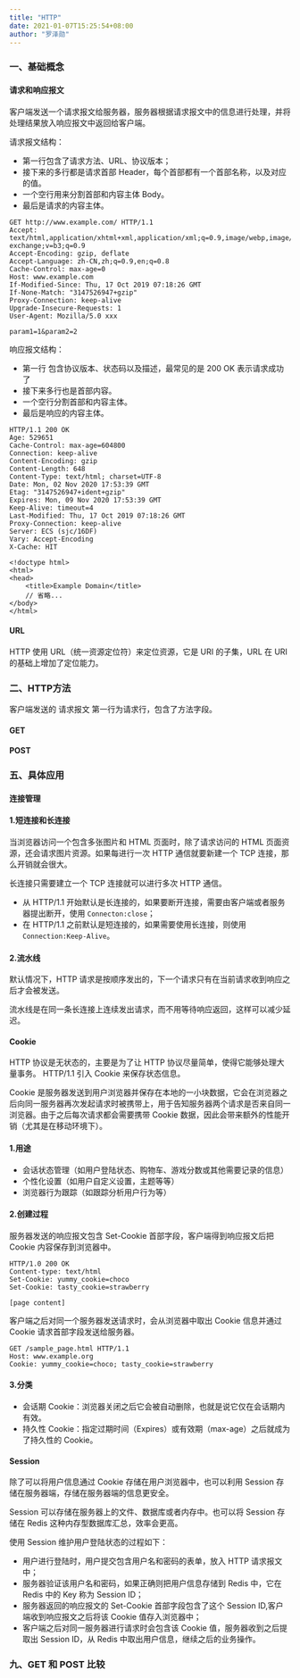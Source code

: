 ```yaml
---
title: "HTTP"
date: 2021-01-07T15:25:54+08:00
author: "罗泽勋"
---
```


### 一、基础概念
#### 请求和响应报文
客户端发送一个请求报文给服务器，服务器根据请求报文中的信息进行处理，并将处理结果放入响应报文中返回给客户端。

请求报文结构：
* 第一行包含了请求方法、URL、协议版本；
* 接下来的多行都是请求首部 Header，每个首部都有一个首部名称，以及对应的值。
* 一个空行用来分割首部和内容主体 Body。
* 最后是请求的内容主体。

```
GET http://www.example.com/ HTTP/1.1
Accept: text/html,application/xhtml+xml,application/xml;q=0.9,image/webp,image/apng,*/*;q=0.8,application/signed-exchange;v=b3;q=0.9
Accept-Encoding: gzip, deflate
Accept-Language: zh-CN,zh;q=0.9,en;q=0.8
Cache-Control: max-age=0
Host: www.example.com
If-Modified-Since: Thu, 17 Oct 2019 07:18:26 GMT
If-None-Match: "3147526947+gzip"
Proxy-Connection: keep-alive
Upgrade-Insecure-Requests: 1
User-Agent: Mozilla/5.0 xxx

param1=1&param2=2
```

响应报文结构：
* 第一行 包含协议版本、状态码以及描述，最常见的是 200 OK 表示请求成功了
* 接下来多行也是首部内容。
* 一个空行分割首部和内容主体。
* 最后是响应的内容主体。

```
HTTP/1.1 200 OK
Age: 529651
Cache-Control: max-age=604800
Connection: keep-alive
Content-Encoding: gzip
Content-Length: 648
Content-Type: text/html; charset=UTF-8
Date: Mon, 02 Nov 2020 17:53:39 GMT
Etag: "3147526947+ident+gzip"
Expires: Mon, 09 Nov 2020 17:53:39 GMT
Keep-Alive: timeout=4
Last-Modified: Thu, 17 Oct 2019 07:18:26 GMT
Proxy-Connection: keep-alive
Server: ECS (sjc/16DF)
Vary: Accept-Encoding
X-Cache: HIT

<!doctype html>
<html>
<head>
    <title>Example Domain</title>
	// 省略... 
</body>
</html>
```

#### URL 
HTTP 使用 URL（统一资源定位符）来定位资源，它是 URI 的子集，URL 在 URI 的基础上增加了定位能力。

### 二、HTTP方法
客户端发送的 请求报文 第一行为请求行，包含了方法字段。

#### GET
#### POST

### 五、具体应用
#### 连接管理
#### 1.短连接和长连接
当浏览器访问一个包含多张图片和 HTML 页面时，除了请求访问的 HTML 页面资源，还会请求图片资源。如果每进行一次 HTTP 通信就要新建一个 TCP 连接，那么开销就会很大。

长连接只需要建立一个 TCP 连接就可以进行多次 HTTP 通信。
* 从 HTTP/1.1 开始默认是长连接的，如果要断开连接，需要由客户端或者服务器提出断开，使用 `Connecton:close`；
* 在 HTTP/1.1 之前默认是短连接的，如果需要使用长连接，则使用 `Connection:Keep-Alive`。

#### 2.流水线
默认情况下，HTTP 请求是按顺序发出的，下一个请求只有在当前请求收到响应之后才会被发送。

流水线是在同一条长连接上连续发出请求，而不用等待响应返回，这样可以减少延迟。

#### Cookie
HTTP 协议是无状态的，主要是为了让 HTTP 协议尽量简单，使得它能够处理大量事务。 HTTP/1.1 引入 Cookie 来保存状态信息。

Cookie 是服务器发送到用户浏览器并保存在本地的一小块数据，它会在浏览器之后向同一服务器再次发起请求时被携带上，用于告知服务器两个请求是否来自同一浏览器。由于之后每次请求都会需要携带 Cookie 数据，因此会带来额外的性能开销（尤其是在移动环境下）。

#### 1.用途
* 会话状态管理（如用户登陆状态、购物车、游戏分数或其他需要记录的信息）
* 个性化设置（如用户自定义设置，主题等等）
* 浏览器行为跟踪（如跟踪分析用户行为等）

#### 2.创建过程
服务器发送的响应报文包含 Set-Cookie 首部字段，客户端得到响应报文后把 Cookie 内容保存到浏览器中。

```
HTTP/1.0 200 OK
Content-type: text/html
Set-Cookie: yummy_cookie=choco
Set-Cookie: tasty_cookie=strawberry

[page content]
```

客户端之后对同一个服务器发送请求时，会从浏览器中取出 Cookie 信息并通过 Cookie 请求首部字段发送给服务器。

```
GET /sample_page.html HTTP/1.1
Host: www.example.org
Cookie: yummy_cookie=choco; tasty_cookie=strawberry
```
#### 3.分类
* 会话期 Cookie：浏览器关闭之后它会被自动删除，也就是说它仅在会话期内有效。
* 持久性 Cookie：指定过期时间（Expires）或有效期（max-age）之后就成为了持久性的 Cookie。

#### Session
除了可以将用户信息通过 Cookie 存储在用户浏览器中，也可以利用 Session 存储在服务器端，存储在服务器端的信息更安全。

Session 可以存储在服务器上的文件、数据库或者内存中。也可以将 Session 存储在 Redis 这种内存型数据库汇总，效率会更高。

使用 Session 维护用户登陆状态的过程如下：
* 用户进行登陆时，用户提交包含用户名和密码的表单，放入 HTTP 请求报文中；
* 服务器验证该用户名和密码，如果正确则把用户信息存储到 Redis 中，它在 Redis 中的 Key 称为 Session ID；
* 服务器返回的响应报文的 Set-Cookie 首部字段包含了这个 Session ID,客户端收到响应报文之后将该 Cookie 值存入浏览器中；
* 客户端之后对同一服务器进行请求时会包含该 Cookie 值，服务器收到之后提取出 Session ID，从 Redis 中取出用户信息，继续之后的业务操作。  

### 九、GET 和 POST 比较
















































































































